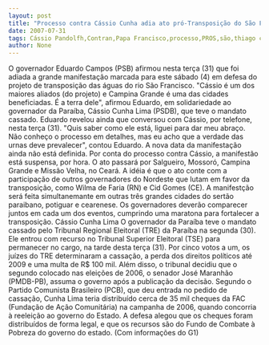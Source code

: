 ```yaml
---
layout: post
title: "Processo contra Cássio Cunha adia ato pró-Transposição do São Francisco"
date: 2007-07-31
tags: Cássio Pandolfh,Contran,Papa Francisco,processo,PROS,são,thiago cunha,Transposição
author: None
---
```

O governador Eduardo Campos (PSB) afirmou nesta ter&ccedil;a (31) que foi adiada a grande manifesta&ccedil;&atilde;o marcada para este s&aacute;bado (4) em defesa do projeto de transposi&ccedil;&atilde;o das &aacute;guas do rio S&atilde;o Francisco. 
&quot;C&aacute;ssio &eacute; um dos maiores aliados (do projeto) e Campina Grande &eacute; uma das cidades beneficiadas. &Eacute; a terra dele&quot;, afirmou Eduardo, em solidariedade ao governador da Para&iacute;ba, C&aacute;ssio Cunha Lima (PSDB), que teve o mandato cassado. 
Eduardo revelou ainda que conversou com C&aacute;ssio, por telefone, nesta ter&ccedil;a (31). &quot;Quis saber como ele est&aacute;, liguei para dar meu abra&ccedil;o. N&atilde;o conhe&ccedil;o o processo em detalhes, mas eu acho que a verdade das urnas deve prevalecer&quot;, contou Eduardo.
A nova data da manifesta&ccedil;&atilde;o ainda n&atilde;o est&aacute; definida.&nbsp;Por conta do processo contra C&aacute;ssio, a manifest&atilde;o est&aacute; suspensa, por hora. 
O ato passar&aacute; por Salgueiro, Mossor&oacute;, Campina Grande e Miss&atilde;o Velha, no Cear&aacute;.
A id&eacute;ia &eacute; que o ato conte com a participa&ccedil;&atilde;o de outros governadores do Nordeste que lutam em favor da transposi&ccedil;&atilde;o, como Wilma de Faria (RN) e Cid Gomes (CE). 
A manifest&ccedil;&atilde;o ser&aacute; feita simultanemante em outras tr&ecirc;s grandes cidades do sert&atilde;o paraibano, potiguar e cearenese. Os governadores dever&atilde;o comparecer juntos em cada um dos eventos, cumprindo uma maratona para fortalecer a transposi&ccedil;&atilde;o. 
C&aacute;ssio Cunha Lima
O governador da Para&iacute;ba teve o mandato cassado pelo Tribunal Regional Eleitoral (TRE) da Para&iacute;ba na segunda (30). Ele entrou com recurso no Tribunal Superior Eleitoral (TSE) para permanecer no cargo, na tarde desta ter&ccedil;a (31). 
Por cinco votos a um, os ju&iacute;zes do TRE determinaram a cassa&ccedil;&atilde;o, a perda dos direitos pol&iacute;ticos at&eacute; 2009 e uma multa de R$ 100 mil. Al&eacute;m disso, o tribunal decidiu que o segundo colocado nas elei&ccedil;&otilde;es de 2006, o senador Jos&eacute; Maranh&atilde;o (PMDB-PB), assuma o governo ap&oacute;s a publica&ccedil;&atilde;o da decis&atilde;o.
Segundo o Partido Comunista Brasileiro (PCB), que deu entrada no pedido de cassa&ccedil;&atilde;o, Cunha Lima teria distribu&iacute;do cerca de 35 mil cheques da FAC (Funda&ccedil;&atilde;o de A&ccedil;&atilde;o Comunit&aacute;ria) na campanha de 2006, quando concorria &agrave; reelei&ccedil;&atilde;o ao governo do Estado. A defesa alegou que os cheques foram distribu&iacute;dos de forma legal, e que os recursos s&atilde;o do Fundo de Combate &agrave; Pobreza do governo do estado.
(Com informa&ccedil;&otilde;es do G1) 